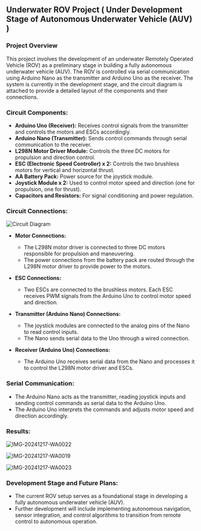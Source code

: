 ## Underwater ROV Project ( Under Development Stage of Autonomous Underwater Vehicle (AUV) )

### Project Overview

This project involves the development of an underwater Remotely Operated Vehicle (ROV) as a preliminary stage in building a fully autonomous underwater vehicle (AUV). The ROV is controlled via serial communication using Arduino Nano as the transmitter and Arduino Uno as the receiver. The system is currently in the development stage, and the circuit diagram is attached to provide a detailed layout of the components and their connections.

### Circuit Components:

* **Arduino Uno (Receiver):** Receives control signals from the transmitter and controls the motors and ESCs accordingly.
* **Arduino Nano (Transmitter):** Sends control commands through serial communication to the receiver.
* **L298N Motor Driver Module:** Controls the three DC motors for propulsion and direction control.
* **ESC (Electronic Speed Controller) x 2:** Controls the two brushless motors for vertical and horizontal thrust.
* **AA Battery Pack:** Power source for the joystick module.
* **Joystick Module x 2:** Used to control motor speed and direction (one for propulsion, one for thrust).
* **Capacitors and Resistors:** For signal conditioning and power regulation.

### Circuit Connections:


![Circuit Diagram](https://github.com/user-attachments/assets/a8e7d133-3548-4d9e-86ee-911e87a30e27)



* **Motor Connections:**

  * The L298N motor driver is connected to three DC motors responsible for propulsion and maneuvering.
  * The power connections from the battery pack are routed through the L298N motor driver to provide power to the motors.

* **ESC Connections:**

  * Two ESCs are connected to the brushless motors. Each ESC receives PWM signals from the Arduino Uno to control motor speed and direction.

* **Transmitter (Arduino Nano) Connections:**

  * The joystick modules are connected to the analog pins of the Nano to read control inputs.
  * The Nano sends serial data to the Uno through a wired connection.

* **Receiver (Arduino Uno) Connections:**

  * The Arduino Uno receives serial data from the Nano and processes it to control the L298N motor driver and ESCs.

### Serial Communication:

* The Arduino Nano acts as the transmitter, reading joystick inputs and sending control commands as serial data to the Arduino Uno.
* The Arduino Uno interprets the commands and adjusts motor speed and direction accordingly.

### Results: 

![IMG-20241217-WA0022](https://github.com/user-attachments/assets/872e9704-af12-4676-b457-cbd0bd58283e)

![IMG-20241217-WA0019](https://github.com/user-attachments/assets/b807adbd-f0a9-46aa-9fe6-577281245039)

![IMG-20241217-WA0023](https://github.com/user-attachments/assets/43039118-1e6b-4d16-95b7-95cb025611f5)



### Development Stage and Future Plans:

* The current ROV setup serves as a foundational stage in developing a fully autonomous underwater vehicle (AUV).
* Further development will include implementing autonomous navigation, sensor integration, and control algorithms to transition from remote control to autonomous operation.
